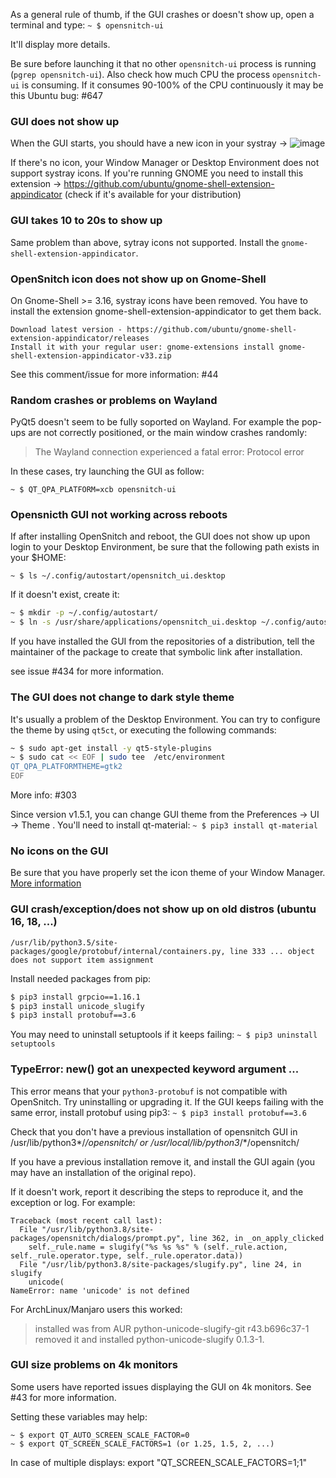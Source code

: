 As a general rule of thumb, if the GUI crashes or doesn't show up, open a terminal and type: `~ $ opensnitch-ui`

It'll display more details.

Be sure before launching it that no other `opensnitch-ui` process is running (`pgrep opensnitch-ui`).
Also check how much CPU the process `opensnitch-ui` is consuming. If it consumes 90-100% of the CPU continuously it may be this Ubuntu bug: #647


### GUI does not show up

When the GUI starts, you should have a new icon in your systray -> ![image](https://github.com/evilsocket/opensnitch/assets/2742953/406fa487-be93-425d-abab-82770e2409dc)

If there's no icon, your Window Manager or Desktop Environment does not support systray icons.
If you're running GNOME you need to install this extension -> https://github.com/ubuntu/gnome-shell-extension-appindicator
(check if it's available for your distribution)


### GUI takes 10 to 20s to show up

Same problem than above, sytray icons not supported. Install the `gnome-shell-extension-appindicator`.


### OpenSnitch icon does not show up on Gnome-Shell

On Gnome-Shell >= 3.16, systray icons have been removed. You have to install the extension gnome-shell-extension-appindicator to get them back.

    Download latest version - https://github.com/ubuntu/gnome-shell-extension-appindicator/releases
    Install it with your regular user: gnome-extensions install gnome-shell-extension-appindicator-v33.zip

See this comment/issue for more information: #44


### Random crashes or problems on Wayland

PyQt5 doesn't seem to be fully soported on Wayland. For example the pop-ups are not correctly positioned, or the main window crashes randomly:

> The Wayland connection experienced a fatal error: Protocol error

In these cases, try launching the GUI as follow:

`~ $ QT_QPA_PLATFORM=xcb opensnitch-ui`


### Opensnicth GUI not working across reboots

If after installing OpenSnitch and reboot, the GUI does not show up upon login to your Desktop Environment, be sure that the following path exists in your $HOME:

`~ $ ls ~/.config/autostart/opensnitch_ui.desktop`

If it doesn't exist, create it:

```bash
~ $ mkdir -p ~/.config/autostart/
~ $ ln -s /usr/share/applications/opensnitch_ui.desktop ~/.config/autostart/
```

If you have installed the GUI from the repositories of a distribution, tell the maintainer of the package to create that symbolic link after installation.

see issue #434 for more information.


### The GUI does not change to dark style theme

It's usually a problem of the Desktop Environment. You can try to configure the theme by using `qt5ct`, or executing the following commands:

```bash
~ $ sudo apt-get install -y qt5-style-plugins
~ $ sudo cat << EOF | sudo tee  /etc/environment
QT_QPA_PLATFORMTHEME=gtk2
EOF
```

More info: #303

Since version v1.5.1, you can change GUI theme from the Preferences -> UI -> Theme . You'll need to install qt-material: `~ $ pip3 install qt-material`


### No icons on the GUI

Be sure that you have properly set the icon theme of your Window Manager. [More information](https://github.com/gustavo-iniguez-goya/opensnitch/issues/53#issuecomment-671419790)

### GUI crash/exception/does not show up on old distros (ubuntu 16, 18, ...)

    /usr/lib/python3.5/site-packages/google/protobuf/internal/containers.py, line 333 ... object does not support item assignment

Install needed packages from pip:

```bash
$ pip3 install grpcio==1.16.1
$ pip3 install unicode_slugify
$ pip3 install protobuf==3.6
```

You may need to uninstall setuptools if it keeps failing: `~ $ pip3 uninstall setuptools`


### TypeError: new() got an unexpected keyword argument ...

This error means that your `python3-protobuf` is not compatible with OpenSnitch. Try uninstalling or upgrading it.
If the GUI keeps failing with the same error, install protobuf using pip3: `~ $ pip3 install protobuf==3.6`

Check that you don't have a previous installation of opensnitch GUI in /usr/lib/python3*/*/opensnitch/ or /usr/local/lib/python3*/*/opensnitch/

If you have a previous installation remove it, and install the GUI again (you may have an installation of the original repo).

If it doesn't work, report it describing the steps to reproduce it, and the exception or log. For example:

```
Traceback (most recent call last):
  File "/usr/lib/python3.8/site-packages/opensnitch/dialogs/prompt.py", line 362, in _on_apply_clicked
    self._rule.name = slugify("%s %s %s" % (self._rule.action, self._rule.operator.type, self._rule.operator.data))
  File "/usr/lib/python3.8/site-packages/slugify.py", line 24, in slugify
    unicode(
NameError: name 'unicode' is not defined
```

For ArchLinux/Manjaro users this worked:

>    installed was from AUR python-unicode-slugify-git r43.b696c37-1
>    removed it and installed python-unicode-slugify 0.1.3-1.


### GUI size problems on 4k monitors

Some users have reported issues displaying the GUI on 4k monitors. See #43 for more information.

Setting these variables may help:
```ash
~ $ export QT_AUTO_SCREEN_SCALE_FACTOR=0
~ $ export QT_SCREEN_SCALE_FACTORS=1 (or 1.25, 1.5, 2, ...)
```

In case of multiple displays: export "QT_SCREEN_SCALE_FACTORS=1;1"

